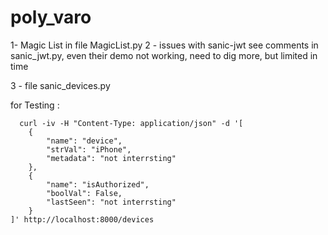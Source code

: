 # poly_varo


1- Magic List in file MagicList.py
2 - issues with sanic-jwt see comments in sanic_jwt.py, even their demo not working, need to dig more, but limited in time

3 - file sanic_devices.py

for Testing : 

```
  curl -iv -H "Content-Type: application/json" -d '[
    {
        "name": "device",
        "strVal": "iPhone",
        "metadata": "not interrsting"
    },
    {
        "name": "isAuthorized",
        "boolVal": False,
        "lastSeen": "not interrsting"
    }
]' http://localhost:8000/devices
```

